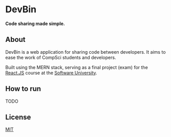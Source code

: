 # DevBin

**Code sharing made simple.**

## About

DevBin is a web application for sharing code between developers. It aims to ease the work of CompSci students and developers.

Built using the MERN stack, serving as a final project (exam) for the [React.JS](https://softuni.bg/trainings/2570/reactjs-october-2019) course at the [Software University](https://softuni.bg/).

## How to run

TODO

## License

[MIT](./LICENSE.md)